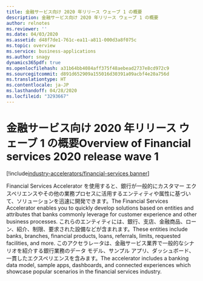 ```yaml
---
title: 金融サービス向け 2020 年リリース ウェーブ 1 の概要
description: 金融サービス向け 2020 年リリース ウェーブ 1 の概要
author: relnotes
ms.reviewer: ''
ms.date: 04/03/2020
ms.assetid: d48f7de1-761c-ea11-a811-000d3a8f075c
ms.topic: overview
ms.service: business-applications
ms.author: snagy
dynamics365pdf: true
ms.openlocfilehash: a31b64bb4084aff375f48aebead2737e8cd972c9
ms.sourcegitcommit: d891d652909a155016d30391a09acbf4e20a756d
ms.translationtype: HT
ms.contentlocale: ja-JP
ms.lasthandoff: 04/28/2020
ms.locfileid: "3293667"
---
```

# <a name="overview-of-financial-services-2020-release-wave-1"></a><span data-ttu-id="b0f8c-103">金融サービス向け 2020 年リリース ウェーブ 1 の概要</span><span class="sxs-lookup"><span data-stu-id="b0f8c-103">Overview of Financial services 2020 release wave 1</span></span>
[!include[industry-accelerators/financial-services banner](../includes/industry-accelerators/financial-services.md)]

<!--overview start-->
<span data-ttu-id="b0f8c-104">Financial Services Accelerator を使用すると、銀行が一般的にカスタマー エクスペリエンスやその他の業務プロセスに活用するエンティティや属性に基づいて、ソリューションを迅速に開発できます。</span><span class="sxs-lookup"><span data-stu-id="b0f8c-104">The Financial Services Accelerator enables you to quickly develop solutions based on entities and attributes that banks commonly leverage for customer experience and other business processes.</span></span> <span data-ttu-id="b0f8c-105">これらのエンティティには、銀行、支店、金融商品、ローン、紹介、制限、要求された設備などが含まれます。</span><span class="sxs-lookup"><span data-stu-id="b0f8c-105">These entities include banks, branches, financial products, loans, referrals, limits, requested facilities, and more.</span></span> <span data-ttu-id="b0f8c-106">このアクセラレータは、金融サービス業界で一般的なシナリオを紹介する銀行業務のデータ モデル、サンプル アプリ、ダッシュボード、一貫したエクスペリエンスを含みます。</span><span class="sxs-lookup"><span data-stu-id="b0f8c-106">The accelerator includes a banking data model, sample apps, dashboards, and connected experiences which showcase popular scenarios in the financial services industry.</span></span>
<!--overview end-->